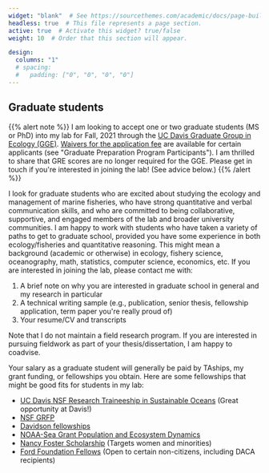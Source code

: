 ```yaml
---
widget: "blank"  # See https://sourcethemes.com/academic/docs/page-builder/
headless: true  # This file represents a page section.
active: true  # Activate this widget? true/false
weight: 10  # Order that this section will appear.

design:
  columns: "1"
  # spacing:
  #   padding: ["0", "0", "0", "0"]
---
```

## **Graduate students**

{{% alert note %}} 
I am looking to accept one or two graduate students (MS or PhD) into my lab for Fall, 2021 through the [UC Davis Graduate Group in Ecology (GGE)](https://ecology.ucdavis.edu/admissions). [Waivers for the application fee](https://grad.ucdavis.edu/admissions/admission-requirements/steps-applying) are available for certain applicants (see "Graduate Preparation Program Participants"). I am thrilled to share that GRE scores are no longer required for the GGE. Please get in touch if you're interested in joining the lab! (See advice below.)
{{% /alert %}}

I look for graduate students who are excited about studying the ecology and management of marine fisheries, who have strong quantitative and verbal communication skills, and who are committed to being collaborative, supportive, and engaged members of the lab and broader university communities. I am happy to work with students who have taken a variety of paths to get to graduate school, provided you have some experience in both ecology/fisheries and quantitative reasoning. This might mean a background (academic or otherwise) in ecology, fishery science, oceanography, math, statistics, computer science, economics, etc.  If you are interested in joining the lab, please contact me with:

1. A brief note on why you are interested in graduate school in general and my research in particular
2. A technical writing sample (e.g., publication, senior thesis, fellowship application, term paper you're really proud of)
3. Your resume/CV and transcripts

Note that I do not maintain a field research program. If you are interested in pursuing fieldwork as part of your thesis/dissertation, I am happy to coadvise.

Your salary as a graduate student will generally be paid by TAships, my grant funding, or fellowships you obtain. Here are some fellowships that might be good fits for students in my lab:

* [UC Davis NSF Research Traineeship in Sustainable Oceans](https://sustainableoceans.ucdavis.edu/) (Great opportunity at Davis!)
* [NSF GRFP](https://www.nsfgrfp.org/)
* [Davidson fellowships](https://coast.noaa.gov/nerrs/research/davidson-fellowship.html)
* [NOAA-Sea Grant Population and Ecosystem Dynamics](https://seagrant.noaa.gov/NMFS-SG-Fellowship)
* [Nancy Foster Scholarship](https://fosterscholars.noaa.gov/) (Targets women and minorities)
* [Ford Foundation Fellows](https://sites.nationalacademies.org/PGA/FordFellowships/PGA_171962) (Open to certain non-citizens, including DACA recipients)
